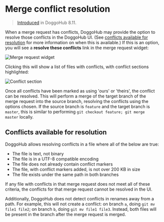 # Merge conflict resolution

> [Introduced][ce-5479] in DoggoHub 8.11.

When a merge request has conflicts, DoggoHub may provide the option to resolve
those conflicts in the DoggoHub UI. (See
[conflicts available for resolution](#conflicts-available-for-resolution) for
more information on when this is available.) If this is an option, you will see
a **resolve these conflicts** link in the merge request widget:

![Merge request widget](img/merge_request_widget.png)

Clicking this will show a list of files with conflicts, with conflict sections
highlighted:

![Conflict section](img/conflict_section.png)

Once all conflicts have been marked as using 'ours' or 'theirs', the conflict
can be resolved. This will perform a merge of the target branch of the merge
request into the source branch, resolving the conflicts using the options
chosen. If the source branch is `feature` and the target branch is `master`,
this is similar to performing `git checkout feature; git merge master` locally.

## Conflicts available for resolution

DoggoHub allows resolving conflicts in a file where all of the below are true:

- The file is text, not binary
- The file is in a UTF-8 compatible encoding
- The file does not already contain conflict markers
- The file, with conflict markers added, is not over 200 KB in size
- The file exists under the same path in both branches

If any file with conflicts in that merge request does not meet all of these
criteria, the conflicts for that merge request cannot be resolved in the UI.

Additionally, DoggoHub does not detect conflicts in renames away from a path. For
example, this will not create a conflict: on branch `a`, doing `git mv file1
file2`; on branch `b`, doing `git mv file1 file3`. Instead, both files will be
present in the branch after the merge request is merged.

[ce-5479]: https://doggohub.com/doggohub-org/doggohub-ce/merge_requests/5479

